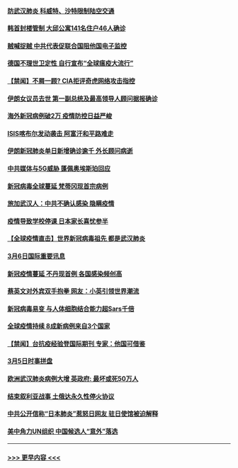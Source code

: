 #### [防武汉肺炎 科威特、沙特限制陆空交通](../pages/prog202/a102793875.md?t=03071731) 
#### [韩首封楼管制 大邱公寓141名住户46人确诊](../pages/prog202/a102793841.md?t=03071731) 
#### [贼喊捉贼  中共代表促联合国阻他国电子监控](../pages/prog202/a102793638.md?t=03071731) 
#### [德国不理世卫定性 自行宣布“全球瘟疫大流行”](../pages/prog202/a102793673.md?t=03071731) 
#### [【禁闻】不屑一顾? CIA拒评奇虎网络攻击指控](../pages/prog202/a102793736.md?t=03071731) 
#### [伊朗女议员去世 第一副总统及最高领导人顾问据报确诊](../pages/prog202/a102793591.md?t=03071731) 
#### [海外新冠病例破2万 疫情防控日益严峻](../pages/prog202/a102793661.md?t=03071731) 
#### [ISIS喀布尔发动袭击 阿富汗和平路难走](../pages/prog202/a102793659.md?t=03071731) 
#### [伊朗新冠肺炎单日新增确诊逾千 外长顾问病逝](../pages/prog202/a102793574.md?t=03071731) 
#### [中共媒体与5G威胁 蓬佩奥埃斯珀回应](../pages/prog202/a102793514.md?t=03071731) 
#### [新冠病毒全球蔓延 梵蒂冈现首宗病例](../pages/prog202/a102793500.md?t=03071731) 
#### [旅加武汉人：中共不确认感染 隐瞒疫情](../pages/prog202/a102793446.md?t=03071731) 
#### [疫情导致学校停课 日本家长喜忧参半](../pages/prog202/a102793448.md?t=03071731) 
#### [【全球疫情直击】世界新冠病毒祖先 都是武汉肺炎](../pages/prog202/a102793272.md?t=03071731) 
#### [3月6日国际重要讯息](../pages/prog202/a102793252.md?t=03071731) 
#### [新冠疫情蔓延 不丹现首例 各国感染频创高](../pages/prog202/a102793120.md?t=03071731) 
#### [蔡英文对外宾双手抱拳 网友：小英引领世界潮流](../pages/prog202/a102793003.md?t=03071731) 
#### [新冠病毒易变 与人体细胞结合能力超Sars千倍](../pages/prog202/a102792974.md?t=03071731) 
#### [全球疫情持续 8成新病例来自3个国家](../pages/prog202/a102792857.md?t=03071731) 
#### [【禁闻】台抗疫经验登国际期刊 专家：他国可借鉴](../pages/prog202/a102792813.md?t=03071731) 
#### [3月5日时事拼盘](../pages/prog202/a102792802.md?t=03071731) 
#### [欧洲武汉肺炎病例大增 英政府: 最坏或死50万人](../pages/prog202/a102792740.md?t=03071731) 
#### [结束叙利亚战事 土俄达永久性停火协议](../pages/prog202/a102792768.md?t=03071731) 
#### [中共公开信称“日本肺炎”惹怒日网友  驻日使馆被迫解释](../pages/prog202/a102792702.md?t=03071731) 
#### [美中角力UN组织 中国候选人“意外”落选](../pages/prog202/a102792651.md?t=03071731) 

----
#### [ >>> 更早内容 <<< ](../indexes/prog202-earlier.md)

